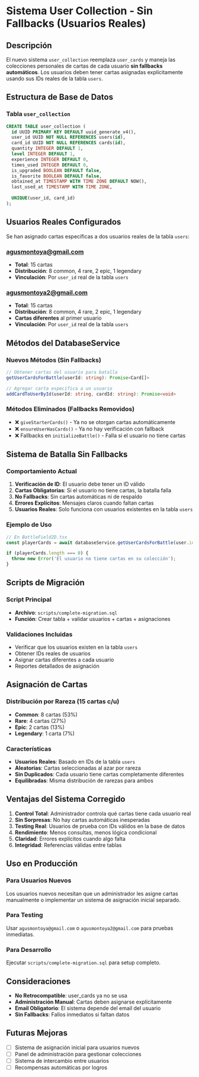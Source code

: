 # Sistema User Collection - Sin Fallbacks (Usuarios Reales)

## Descripción

El nuevo sistema `user_collection` reemplaza `user_cards` y maneja las colecciones personales de cartas de cada usuario **sin fallbacks automáticos**. Los usuarios deben tener cartas asignadas explícitamente usando sus IDs reales de la tabla `users`.

## Estructura de Base de Datos

### Tabla `user_collection`

```sql
CREATE TABLE user_collection (
  id UUID PRIMARY KEY DEFAULT uuid_generate_v4(),
  user_id UUID NOT NULL REFERENCES users(id),
  card_id UUID NOT NULL REFERENCES cards(id),
  quantity INTEGER DEFAULT 1,
  level INTEGER DEFAULT 1,
  experience INTEGER DEFAULT 0,
  times_used INTEGER DEFAULT 0,
  is_upgraded BOOLEAN DEFAULT false,
  is_favorite BOOLEAN DEFAULT false,
  obtained_at TIMESTAMP WITH TIME ZONE DEFAULT NOW(),
  last_used_at TIMESTAMP WITH TIME ZONE,
  
  UNIQUE(user_id, card_id)
);
```

## Usuarios Reales Configurados

Se han asignado cartas específicas a dos usuarios reales de la tabla `users`:

### agusmontoya@gmail.com
- **Total**: 15 cartas
- **Distribución**: 8 common, 4 rare, 2 epic, 1 legendary
- **Vinculación**: Por `user_id` real de la tabla `users`

### agusmontoya2@gmail.com  
- **Total**: 15 cartas
- **Distribución**: 8 common, 4 rare, 2 epic, 1 legendary
- **Cartas diferentes** al primer usuario
- **Vinculación**: Por `user_id` real de la tabla `users`

## Métodos del DatabaseService

### Nuevos Métodos (Sin Fallbacks)

```typescript
// Obtener cartas del usuario para batalla
getUserCardsForBattle(userId: string): Promise<Card[]>

// Agregar carta específica a un usuario  
addCardToUserById(userId: string, cardId: string): Promise<void>
```

### Métodos Eliminados (Fallbacks Removidos)

- ❌ `giveStarterCards()` - Ya no se otorgan cartas automáticamente
- ❌ `ensureUserHasCards()` - Ya no hay verificación con fallback
- ❌ Fallbacks en `initializeBattle()` - Falla si el usuario no tiene cartas

## Sistema de Batalla Sin Fallbacks

### Comportamiento Actual

1. **Verificación de ID**: El usuario debe tener un ID válido
2. **Cartas Obligatorias**: Si el usuario no tiene cartas, la batalla falla
3. **No Fallbacks**: Sin cartas automáticas ni de respaldo
4. **Errores Explícitos**: Mensajes claros cuando faltan cartas
5. **Usuarios Reales**: Solo funciona con usuarios existentes en la tabla `users`

### Ejemplo de Uso

```typescript
// En BattleField2D.tsx
const playerCards = await databaseService.getUserCardsForBattle(user.id);

if (playerCards.length === 0) {
  throw new Error('El usuario no tiene cartas en su colección');
}
```

## Scripts de Migración

### Script Principal
- **Archivo**: `scripts/complete-migration.sql`
- **Función**: Crear tabla + validar usuarios + cartas + asignaciones

### Validaciones Incluidas
- Verificar que los usuarios existen en la tabla `users`
- Obtener IDs reales de usuarios
- Asignar cartas diferentes a cada usuario
- Reportes detallados de asignación

## Asignación de Cartas

### Distribución por Rareza (15 cartas c/u)
- **Common**: 8 cartas (53%)
- **Rare**: 4 cartas (27%) 
- **Epic**: 2 cartas (13%)
- **Legendary**: 1 carta (7%)

### Características
- **Usuarios Reales**: Basado en IDs de la tabla `users`
- **Aleatorias**: Cartas seleccionadas al azar por rareza
- **Sin Duplicados**: Cada usuario tiene cartas completamente diferentes
- **Equilibradas**: Misma distribución de rarezas para ambos

## Ventajas del Sistema Corregido

1. **Control Total**: Administrador controla qué cartas tiene cada usuario real
2. **Sin Sorpresas**: No hay cartas automáticas inesperadas
3. **Testing Real**: Usuarios de prueba con IDs válidos en la base de datos
4. **Rendimiento**: Menos consultas, menos lógica condicional
5. **Claridad**: Errores explícitos cuando algo falta
6. **Integridad**: Referencias válidas entre tablas

## Uso en Producción

### Para Usuarios Nuevos
Los usuarios nuevos necesitan que un administrador les asigne cartas manualmente o implementar un sistema de asignación inicial separado.

### Para Testing
Usar `agusmontoya@gmail.com` o `agusmontoya2@gmail.com` para pruebas inmediatas.

### Para Desarrollo
Ejecutar `scripts/complete-migration.sql` para setup completo.

## Consideraciones

- **No Retrocompatible**: user_cards ya no se usa
- **Administración Manual**: Cartas deben asignarse explícitamente  
- **Email Obligatorio**: El sistema depende del email del usuario
- **Sin Fallbacks**: Fallos inmediatos si faltan datos

## Futuras Mejoras

- [ ] Sistema de asignación inicial para usuarios nuevos
- [ ] Panel de administración para gestionar colecciones
- [ ] Sistema de intercambio entre usuarios
- [ ] Recompensas automáticas por logros 